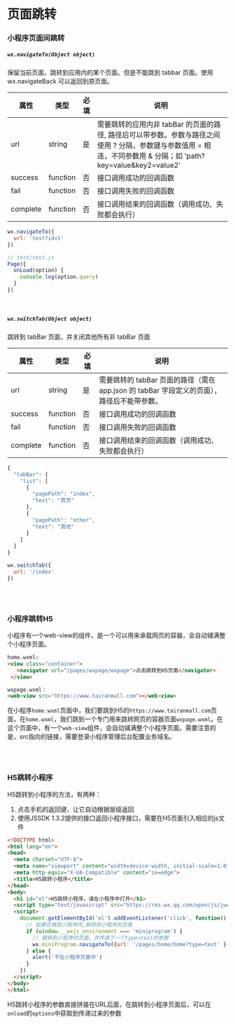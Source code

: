# 页面跳转

### 小程序页面间跳转

##### `wx.navigateTo(Object object)`

保留当前页面，跳转到应用内的某个页面。但是不能跳到 tabbar 页面。使用 wx.navigateBack 可以返回到原页面。

属性|类型|必填|说明
---|---|---|---
url|string|是|需要跳转的应用内非 tabBar 的页面的路径, 路径后可以带参数。参数与路径之间使用 ? 分隔，参数键与参数值用 = 相连，不同参数用 & 分隔；如 'path?key=value&key2=value2'
success|function|否|接口调用成功的回调函数
fail|function|否|接口调用失败的回调函数
complete|function|否|接口调用结束的回调函数（调用成功、失败都会执行）

```js
wx.navigateTo({
  url: 'test?id=1'
})
```

```js
// test/test.js
Page({
  onLoad(option) {
    console.log(option.query)
  }
})
```
<br>

##### `wx.switchTab(Object object)`

跳转到 tabBar 页面，并关闭其他所有非 tabBar 页面

属性|类型|必填|说明
---|---|---|---
url|string|是|需要跳转的 tabBar 页面的路径（需在 app.json 的 tabBar 字段定义的页面），路径后不能带参数。
success|function|否|接口调用成功的回调函数
fail|function|否|接口调用失败的回调函数
complete|function|否|接口调用结束的回调函数（调用成功、失败都会执行）

```js
{
  "tabBar": {
    "list": [
      {
        "pagePath": "index",
        "text": "首页"
      },
      {
        "pagePath": "other",
        "text": "其他"
      }
    ]
  }
}
```

```js
wx.switchTab({
  url: '/index'
})
```

<br>
<br>

### 小程序跳转H5

小程序有一个web-view的组件，是一个可以用来承载网页的容器，会自动铺满整个小程序页面。

```html
home.wxml:
<view class="container">
   <navigator url="/pages/wxpage/wxpage">点击跳转到H5页面</navigator>
 </view>

wxpage.wxml：
<web-view src="https://www.tairanmall.com"></web-view>
```

在小程序`home.wxml`页面中，我们要跳到H5的`https://www.tairanmall.com`页面，在`home.wxml`，我们跳到一个专门用来跳转网页的容器页面`wxpage.wxml`。在这个页面中，有一个`web-view`组件，会自动铺满整个小程序页面。需要注意的是，src指向的链接，需要登录小程序管理后台配置业务域名。

<br>
<br>

### H5跳转小程序

H5跳转到小程序的方法，有两种：

1. 点击手机的返回键，让它自动根据层级返回
2. 使用JSSDK 1.3.2提供的接口返回小程序接口，需要在H5页面引入相应的js文件

```html
<!DOCTYPE html>
<html lang="en">
<head>
  <meta charset="UTF-8">
  <meta name="viewport" content="width=device-width, initial-scale=1.0">
  <meta http-equiv="X-UA-Compatible" content="ie=edge">
  <title>H5跳转小程序</title>
</head>
<body>
  <h1 id="el">H5跳转小程序，请在小程序中打开</h1>
  <script type="text/javascript" src="https://res.wx.qq.com/open/js/jweixin-1.3.2.js"></script>
  <script>
    document.getElementById('el').addEventListener('click', function() {
      // 如果在微信小程序内,跳转到小程序的页面
      if (window.__wxjs_environment === 'miniprogram') { 
        // 跳转到小程序的页面，并传递了一个type=test的参数
        wx.miniProgram.navigateTo({url: '/pages/home/home?type=test' }) 
      } else {
        alert('不在小程序页面中')
      }
    })
  </script>
</body>
</html>
```
H5跳转小程序的参数直接拼接在URL后面，在跳转到小程序页面后，可以在`onload`的`options`中获取到传递过来的参数
